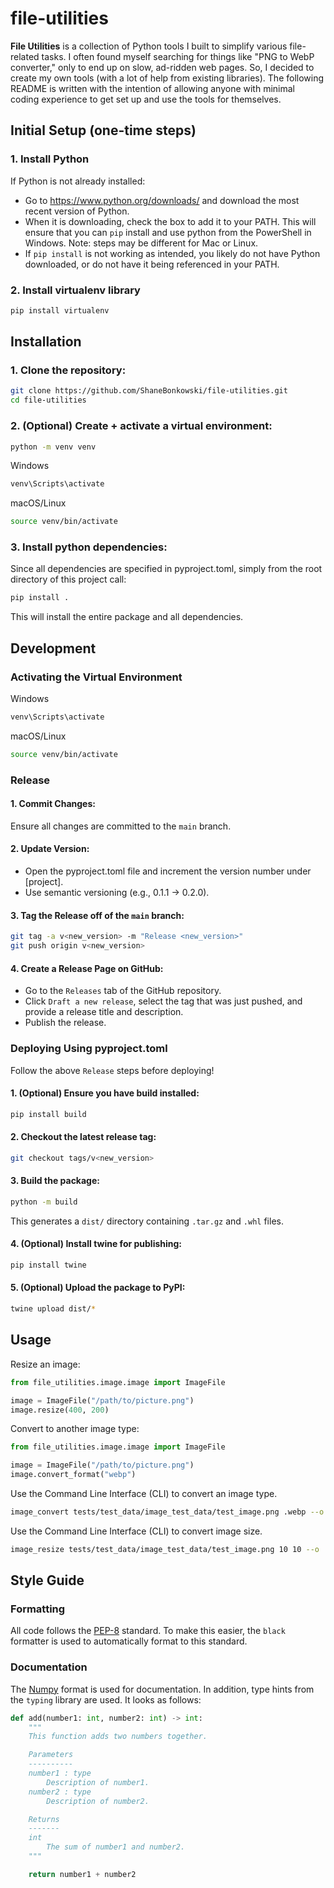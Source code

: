 # file-utilities

**File Utilities** is a collection of Python tools I built to simplify various file-related tasks. I often found myself searching for things like "PNG to WebP converter," only to end up on slow, ad-ridden web pages. So, I decided to create my own tools (with a lot of help from existing libraries). The following README is written with the intention of allowing anyone with minimal coding experience to get set up and use the tools for themselves.

## Initial Setup (one-time steps)

### 1. Install Python

If Python is not already installed:

- Go to https://www.python.org/downloads/ and download the most recent version of Python.
- When it is downloading, check the box to add it to your PATH. This will ensure that you can `pip` install and use python from the PowerShell in Windows. Note: steps may be different for Mac or Linux.
- If `pip install` is not working as intended, you likely do not have Python downloaded, or do not have it being referenced in your PATH.

### 2. Install virtualenv library

```bash
pip install virtualenv
```

## Installation

### 1. Clone the repository:

```bash
git clone https://github.com/ShaneBonkowski/file-utilities.git
cd file-utilities
```

### 2. (Optional) Create + activate a virtual environment:

```bash
python -m venv venv
```

Windows

```bash
venv\Scripts\activate
```

macOS/Linux

```bash
source venv/bin/activate
```

### 3. Install python dependencies:

Since all dependencies are specified in pyproject.toml, simply from the root directory of this project call:

```bash
pip install .
```

This will install the entire package and all dependencies.

## Development

### Activating the Virtual Environment

Windows

```bash
venv\Scripts\activate
```

macOS/Linux

```bash
source venv/bin/activate
```

### Release

#### 1. Commit Changes:

Ensure all changes are committed to the `main` branch.

#### 2. Update Version:

- Open the pyproject.toml file and increment the version number under [project].
- Use semantic versioning (e.g., 0.1.1 → 0.2.0).

#### 3. Tag the Release off of the `main` branch:

```bash
git tag -a v<new_version> -m "Release <new_version>"
git push origin v<new_version>
```

#### 4. Create a Release Page on GitHub:

- Go to the `Releases` tab of the GitHub repository.
- Click `Draft a new release`, select the tag that was just pushed, and provide a release title and description.
- Publish the release.

### Deploying Using pyproject.toml

Follow the above `Release` steps before deploying!

#### 1. (Optional) Ensure you have build installed:

```bash
pip install build
```

#### 2. Checkout the latest release tag:

```bash
git checkout tags/v<new_version>
```

#### 3. Build the package:

```bash
python -m build
```

This generates a `dist/` directory containing `.tar.gz` and `.whl` files.

#### 4. (Optional) Install twine for publishing:

```bash
pip install twine
```

#### 5. (Optional) Upload the package to PyPI:

```bash
twine upload dist/*
```

## Usage

Resize an image:

```python
from file_utilities.image.image import ImageFile

image = ImageFile("/path/to/picture.png")
image.resize(400, 200)
```

Convert to another image type:

```python
from file_utilities.image.image import ImageFile

image = ImageFile("/path/to/picture.png")
image.convert_format("webp")
```

Use the Command Line Interface (CLI) to convert an image type.

```bash
image_convert tests/test_data/image_test_data/test_image.png .webp --o .
```

Use the Command Line Interface (CLI) to convert image size.

```bash
image_resize tests/test_data/image_test_data/test_image.png 10 10 --o ./test_image_resized.png
```

## Style Guide

### Formatting

All code follows the [PEP-8](https://peps.python.org/pep-0008/) standard. To make this easier, the `black` formatter is used to automatically format to this standard.

### Documentation

The [Numpy](https://numpydoc.readthedocs.io/en/latest/format.html) format is used for documentation. In addition, type hints from the `typing` library are used. It looks as follows:

```python
def add(number1: int, number2: int) -> int:
    """
    This function adds two numbers together.

    Parameters
    ----------
    number1 : type
        Description of number1.
    number2 : type
        Description of number2.

    Returns
    -------
    int
        The sum of number1 and number2.
    """

    return number1 + number2

```
